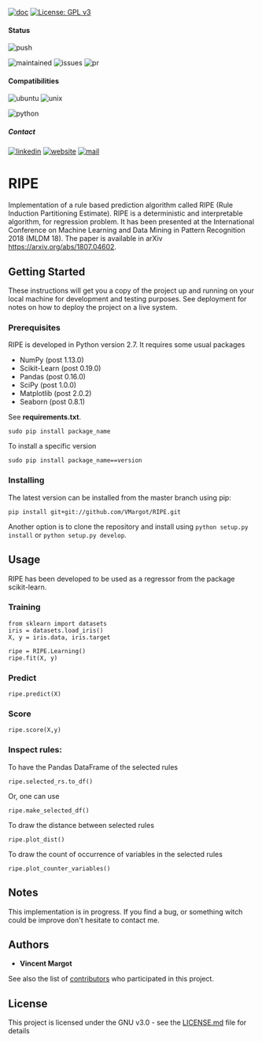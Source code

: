 [![doc](https://img.shields.io/badge/-Documentation-blue)](https://advestis.github.io/RIPE)
[![License: GPL v3](https://img.shields.io/badge/License-GPL%20v3-blue.svg)](https://www.gnu.org/licenses/gpl-3.0)

#### Status
![push](https://github.com/Advestis/RIPE/actions/workflows/push.yml/badge.svg)

![maintained](https://img.shields.io/badge/Maintained%3F-yes-green.svg)
![issues](https://img.shields.io/github/issues/Advestis/RIPE.svg)
![pr](https://img.shields.io/github/issues-pr/Advestis/RIPE.svg)


#### Compatibilities
![ubuntu](https://img.shields.io/badge/Ubuntu-supported--tested-success)
![unix](https://img.shields.io/badge/Other%20Unix-supported--untested-yellow)

![python](https://img.shields.io/pypi/pyversions/RIPE)


##### Contact
[![linkedin](https://img.shields.io/badge/LinkedIn-Advestis-blue)](https://www.linkedin.com/company/advestis/)
[![website](https://img.shields.io/badge/website-Advestis.com-blue)](https://www.advestis.com/)
[![mail](https://img.shields.io/badge/mail-maintainers-blue)](mailto:pythondev@advestis.com)

# RIPE
Implementation of a rule based prediction algorithm called RIPE (Rule Induction Partitioning Estimate). RIPE is a deterministic and interpretable algorithm, for regression problem. It has been presented at the International Conference on Machine Learning and Data Mining in Pattern Recognition 2018 (MLDM 18). The paper is available in arXiv https://arxiv.org/abs/1807.04602.

## Getting Started
These instructions will get you a copy of the project up and running on your
local machine for development and testing purposes. See deployment for notes
on how to deploy the project on a live system.

### Prerequisites
RIPE is developed in Python version 2.7. It requires some usual packages
- NumPy (post 1.13.0)
- Scikit-Learn (post 0.19.0)
- Pandas (post 0.16.0)
- SciPy (post 1.0.0) 
- Matplotlib (post 2.0.2) 
- Seaborn (post 0.8.1)

See **requirements.txt**.
```
sudo pip install package_name
```
To install a specific version
```
sudo pip install package_name==version
```

### Installing

The latest version can be installed from the master branch using pip:
```
pip install git+git://github.com/VMargot/RIPE.git
```
Another option is to clone the repository and install using ```python setup.py
install``` or ```python setup.py develop```.

## Usage
RIPE has been developed to be used as a regressor from the package scikit-learn.

### Training
```
from sklearn import datasets
iris = datasets.load_iris()
X, y = iris.data, iris.target

ripe = RIPE.Learning()
ripe.fit(X, y)
```

### Predict
```
ripe.predict(X)
```

### Score
```
ripe.score(X,y)
```

### Inspect rules:
To have the Pandas DataFrame of the selected rules
```
ripe.selected_rs.to_df()
```
Or, one can use
```
ripe.make_selected_df()
```
To draw the distance between selected rules
```
ripe.plot_dist()
```
To draw the count of occurrence of variables in the selected rules
```
ripe.plot_counter_variables()
```

## Notes
This implementation is in progress. If you find a bug, or something witch could
be improve don't hesitate to contact me.

## Authors
* **Vincent Margot**

See also the list of [contributors](https://github.com/VMargot/RIPE/contributors)
who participated in this project.

## License

This project is licensed under the GNU v3.0 - see the [LICENSE.md](LICENSE.md)
file for details
